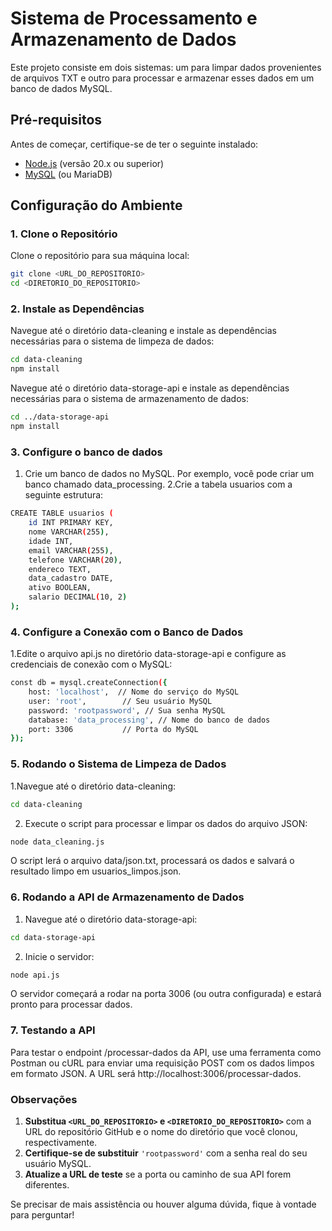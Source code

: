 # Sistema de Processamento e Armazenamento de Dados

Este projeto consiste em dois sistemas: um para limpar dados provenientes de arquivos TXT e outro para processar e armazenar esses dados em um banco de dados MySQL.

## Pré-requisitos

Antes de começar, certifique-se de ter o seguinte instalado:

- [Node.js](https://nodejs.org/) (versão 20.x ou superior)
- [MySQL](https://www.mysql.com/) (ou MariaDB)

## Configuração do Ambiente

### 1. Clone o Repositório

Clone o repositório para sua máquina local:

```bash
git clone <URL_DO_REPOSITORIO>
cd <DIRETORIO_DO_REPOSITORIO>
```

### 2. Instale as Dependências

Navegue até o diretório data-cleaning e instale as dependências necessárias para o sistema de limpeza de dados:

```bash
cd data-cleaning
npm install
```

Navegue até o diretório data-storage-api e instale as dependências necessárias para o sistema de armazenamento de dados:

```bash
cd ../data-storage-api
npm install
```

### 3. Configure o banco de dados

1. Crie um banco de dados no MySQL. Por exemplo, você pode criar um banco chamado data_processing.
2.Crie a tabela usuarios com a seguinte estrutura:

```bash
CREATE TABLE usuarios (
    id INT PRIMARY KEY,
    nome VARCHAR(255),
    idade INT,
    email VARCHAR(255),
    telefone VARCHAR(20),
    endereco TEXT,
    data_cadastro DATE,
    ativo BOOLEAN,
    salario DECIMAL(10, 2)
);
```

### 4. Configure a Conexão com o Banco de Dados

1.Edite o arquivo api.js no diretório data-storage-api e configure as credenciais de conexão com o MySQL:

```bash
const db = mysql.createConnection({
    host: 'localhost',  // Nome do serviço do MySQL
    user: 'root',        // Seu usuário MySQL
    password: 'rootpassword', // Sua senha MySQL
    database: 'data_processing', // Nome do banco de dados
    port: 3306           // Porta do MySQL
});
```

### 5. Rodando o Sistema de Limpeza de Dados

1.Navegue até o diretório data-cleaning:

```bash
cd data-cleaning
```

2. Execute o script para processar e limpar os dados do arquivo JSON:

```bash
node data_cleaning.js
```

O script lerá o arquivo data/json.txt, processará os dados e salvará o resultado limpo em usuarios_limpos.json.

### 6. Rodando a API de Armazenamento de Dados

1. Navegue até o diretório data-storage-api:

```bash
cd data-storage-api
```

2. Inicie o servidor:

```bash
node api.js
```
O servidor começará a rodar na porta 3006 (ou outra configurada) e estará pronto para processar dados.

### 7. Testando a API

Para testar o endpoint /processar-dados da API, use uma ferramenta como Postman ou cURL para enviar uma requisição POST com os dados limpos em formato JSON. A URL será http://localhost:3006/processar-dados.


### Observações

1. **Substitua `<URL_DO_REPOSITORIO>` e `<DIRETORIO_DO_REPOSITORIO>`** com a URL do repositório GitHub e o nome do diretório que você clonou, respectivamente.
2. **Certifique-se de substituir** `'rootpassword'` com a senha real do seu usuário MySQL.
3. **Atualize a URL de teste** se a porta ou caminho de sua API forem diferentes.

Se precisar de mais assistência ou houver alguma dúvida, fique à vontade para perguntar!
